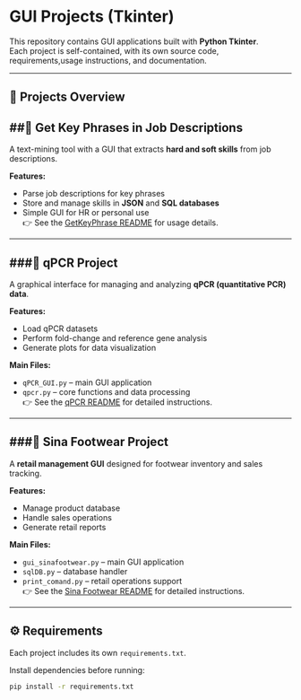 # GUI Projects (Tkinter)

This repository contains GUI applications built with **Python Tkinter**.  
Each project is self-contained, with its own source code, requirements,usage instructions, and documentation.

---

## 📂 Projects Overview
##🔑 Get Key Phrases in Job Descriptions
---
A text-mining tool with a GUI that extracts **hard and soft skills** from job descriptions.  

**Features:**
- Parse job descriptions for key phrases  
- Store and manage skills in **JSON** and **SQL databases**  
- Simple GUI for HR or personal use  
👉 See the [GetKeyPhrase README](tkinter/GetKeyPhraseInJobDescription/README.md) for usage details.  
---

###🔬 qPCR Project
---
A graphical interface for managing and analyzing **qPCR (quantitative PCR) data**.  

**Features:**
- Load qPCR datasets  
- Perform fold-change and reference gene analysis  
- Generate plots for data visualization  

**Main Files:**
- `qPCR_GUI.py` – main GUI application  
- `qpcr.py` – core functions and data processing  
👉 See the [qPCR README](tkinter/qPCR_project/README.md) for detailed instructions.  
---

###🛒 Sina Footwear Project
---
A **retail management GUI** designed for footwear inventory and sales tracking.  

**Features:**
- Manage product database  
- Handle sales operations  
- Generate retail reports  

**Main Files:**
- `gui_sinafootwear.py` – main GUI application  
- `sqlDB.py` – database handler  
- `print_comand.py` – retail operations support  
👉 See the [Sina Footwear README](tkinter/Sina_footwear/README.md) for detailed instructions.  

---

## ⚙️ Requirements
Each project includes its own `requirements.txt`.

Install dependencies before running:  

```bash
pip install -r requirements.txt
```
